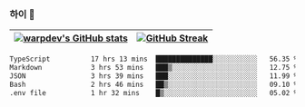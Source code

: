 
### 하이 👋
[![warpdev's GitHub stats](https://github-readme-stats.vercel.app/api?username=warpdev&show_icons=true&theme=vue-dark)](#) |[![GitHub Streak](https://github-readme-streak-stats.herokuapp.com/?user=warpdev&theme=dark)](#)
--- | --- |
<!--START_SECTION:waka-->

```txt
TypeScript          17 hrs 13 mins  ██████████████░░░░░░░░░░░   56.35 %
Markdown            3 hrs 53 mins   ███▒░░░░░░░░░░░░░░░░░░░░░   12.75 %
JSON                3 hrs 39 mins   ███░░░░░░░░░░░░░░░░░░░░░░   11.99 %
Bash                2 hrs 46 mins   ██▒░░░░░░░░░░░░░░░░░░░░░░   09.10 %
.env file           1 hr 32 mins    █▒░░░░░░░░░░░░░░░░░░░░░░░   05.02 %
```

<!--END_SECTION:waka-->

<!--
**warpdev/warpdev** is a ✨ _special_ ✨ repository because its `README.md` (this file) appears on your GitHub profile.

Here are some ideas to get you started:

- 🔭 I’m currently working on ...
- 🌱 I’m currently learning ...
- 👯 I’m looking to collaborate on ...
- 🤔 I’m looking for help with ...
- 💬 Ask me about ...
- 📫 How to reach me: ...
- 😄 Pronouns: ...
- ⚡ Fun fact: ...
-->
